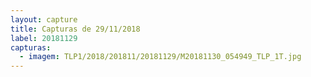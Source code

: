 ```yaml
---
layout: capture
title: Capturas de 29/11/2018
label: 20181129
capturas:
  - imagem: TLP1/2018/201811/20181129/M20181130_054949_TLP_1T.jpg
---
```

